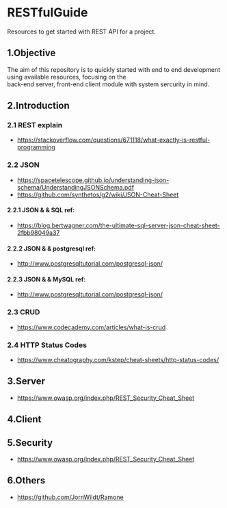 # RESTfulGuide
Resources to get started with REST API for a project.

## 1.Objective
The aim of this repository is to quickly started with end to end development using available resources, focusing on the  
back-end server, front-end client module with system sercurity in mind. 

## 2.Introduction
### 2.1 REST explain
- https://stackoverflow.com/questions/671118/what-exactly-is-restful-programming

### 2.2 JSON 
- https://spacetelescope.github.io/understanding-json-schema/UnderstandingJSONSchema.pdf
- https://github.com/synthetos/g2/wiki/JSON-Cheat-Sheet

#### 2.2.1 JSON & & SQL ref:
- https://blog.bertwagner.com/the-ultimate-sql-server-json-cheat-sheet-2fbb98049a37
#### 2.2.2 JSON & & postgresql ref:
- http://www.postgresqltutorial.com/postgresql-json/
#### 2.2.3 JSON & & MySQL ref:
- http://www.postgresqltutorial.com/postgresql-json/

### 2.3 CRUD 
- https://www.codecademy.com/articles/what-is-crud

### 2.4 HTTP Status Codes
- https://www.cheatography.com/kstep/cheat-sheets/http-status-codes/

## 3.Server
- https://www.owasp.org/index.php/REST_Security_Cheat_Sheet
  
## 4.Client

## 5.Security
- https://www.owasp.org/index.php/REST_Security_Cheat_Sheet

## 6.Others
- https://github.com/JornWildt/Ramone


